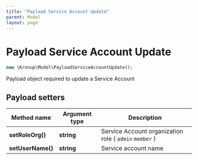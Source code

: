 ```yaml
---
title: "Payload Service Account Update"
parent: Model
layout: page
---
```


# Payload Service Account Update

```php
new \Kronup\Model\PayloadServiceAccountUpdate();
```

Payload object required to update a Service Account

## Payload setters

Method name | Argument type | Description
------------ | ------------- | -------------
**setRoleOrg()** | **string** | Service Account organization role ( `admin` `member` )
**setUserName()** | **string** | Service account name

